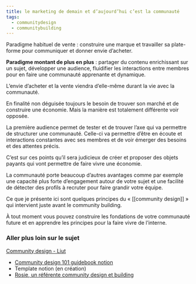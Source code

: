 ```yaml
---
title: le marketing de demain et d’aujourd’hui c’est la communauté
tags:
  - communitydesign
  - communitybuilding
---
```

Paradigme habituel de vente : construire une marque et travailler sa plate-forme pour communiquer et donner envie d’acheter. 

**Paradigme montant de plus en plus** : partager du contenu enrichissant sur un sujet, développer une audience, fluidifier les interactions entre membres pour en faire une communauté apprenante et dynamique. 

L’envie d’acheter et la vente viendra d’elle-même durant la vie avec la communauté. 

En finalité non déguisée toujours le besoin de trouver son marché et de construire une économie. Mais la manière est totalement différente voir opposée.

La première audience permet de tester et de trouver l’axe qui va permettre de structurer une communauté. Celle-ci va permettre d’être en écoute et interactions constantes avec ses membres et de voir émerger des besoins et des attentes précis.

C’est sur ces points qu’il sera judicieux de créer et proposer des objets payants qui vont permettre de faire vivre une économie.  

La communauté porte beaucoup d’autres avantages comme par exemple une capacité plus forte d’engagement autour de votre sujet et une facilité de détecter des profils à recruter pour faire grandir votre équipe.  

Ce que je présente ici sont quelques principes du « [[community design]] » qui intervient juste avant le community building. 

À tout moment vous pouvez construire les fondations de votre communauté future et en apprendre les principes pour la faire vivre de l’interne. 
  
### Aller plus loin sur le sujet

[Community design - Liut](https://liut.me/community-design)

- [Community design 101 guidebook notion](https://liutnotes.notion.site/play-101-community-design-a62bf942d2f94b6dbf59fabc4924025b?pvs=4) 
- Template notion (en création)
- [Rosie, un référente community design et building](https://twitter.com/rosiesherry)